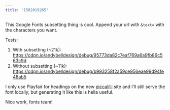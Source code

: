 ```yaml
---
title: '1582019265'
---
```

This Google Fonts subsetting thing is cool. Append your url with `&text=` with the characters you want. 

Tests:

1. With subsetting (~21k): <https://cdpn.io/andybelldesign/debug/95773da82c7eaf769a6a9fb86c563c9d>
2. Without subsetting (~11k): <https://cdpn.io/andybelldesign/debug/b993258f2a59ce956eae99d94fe48ab5>

I only use Playfair for headings on the new [piccalilli](https://piccalilli) site and I’ll still serve the font locally, but generating it like this is hella useful.

Nice work, fonts team! 
